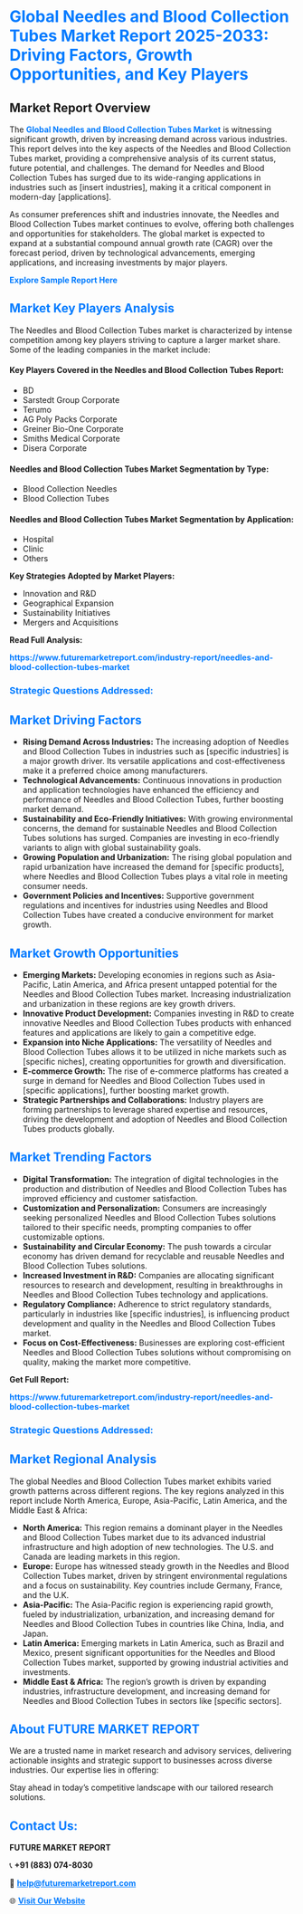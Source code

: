 <h1 style="color: #007BFF;">Global Needles and Blood Collection Tubes Market Report 2025-2033: Driving Factors, Growth Opportunities, and Key Players</h1>

<section id="overview">
<h2>Market Report Overview</h2>
<p>The <a href="https://www.futuremarketreport.com/industry-report/needles-and-blood-collection-tubes-market" style="color: #007BFF; text-decoration: none;"><strong>Global Needles and Blood Collection Tubes Market</strong></a> is witnessing significant growth, driven by increasing demand across various industries. This report delves into the key aspects of the Needles and Blood Collection Tubes market, providing a comprehensive analysis of its current status, future potential, and challenges. The demand for Needles and Blood Collection Tubes has surged due to its wide-ranging applications in industries such as [insert industries], making it a critical component in modern-day [applications].</p>
<p>As consumer preferences shift and industries innovate, the Needles and Blood Collection Tubes market continues to evolve, offering both challenges and opportunities for stakeholders. The global market is expected to expand at a substantial compound annual growth rate (CAGR) over the forecast period, driven by technological advancements, emerging applications, and increasing investments by major players.</p>
</section>

<section id="overview">
<p><a href="https://www.futuremarketreport.com/request-sample/reportId=79988" style="color: #007BFF; text-decoration: none;"><strong>Explore Sample Report Here</strong></a></p>
</section>

<section id="key-players">
<h2 style="color: #007BFF;">Market Key Players Analysis</h2>
<p>The Needles and Blood Collection Tubes market is characterized by intense competition among key players striving to capture a larger market share. Some of the leading companies in the market include:</p>
<h4>Key Players Covered in the Needles and Blood Collection Tubes Report:</h4>
<ul><li>BD</li><li>Sarstedt Group Corporate</li><li>Terumo</li><li>AG Poly Packs Corporate</li><li>Greiner Bio-One Corporate</li><li>Smiths Medical Corporate</li><li>Disera Corporate</li></ul>
<h4>Needles and Blood Collection Tubes Market Segmentation by Type:</h4>
<ul><li>Blood Collection Needles</li><li>Blood Collection Tubes</li></ul>

<h4>Needles and Blood Collection Tubes Market Segmentation by Application:</h4>
<ul><li>Hospital</li><li>Clinic</li><li>Others</li></ul>
<p><strong>Key Strategies Adopted by Market Players:</strong></p>
<ul>
<li>Innovation and R&D</li>
<li>Geographical Expansion</li>
<li>Sustainability Initiatives</li>
<li>Mergers and Acquisitions</li>
</ul>
</section>

<section>
<p><strong>Read Full Analysis: </strong></p><a href="https://www.futuremarketreport.com/industry-report/needles-and-blood-collection-tubes-market" style="color: #007BFF; text-decoration: none;"><strong>https://www.futuremarketreport.com/industry-report/needles-and-blood-collection-tubes-market</strong></a>
<h3 style="color: #007BFF;">Strategic Questions Addressed:</h3>
</section>

<section id="driving-factors">
<h2 style="color: #007BFF;">Market Driving Factors</h2>
<ul>
<li><strong>Rising Demand Across Industries:</strong> The increasing adoption of Needles and Blood Collection Tubes in industries such as [specific industries] is a major growth driver. Its versatile applications and cost-effectiveness make it a preferred choice among manufacturers.</li>
<li><strong>Technological Advancements:</strong> Continuous innovations in production and application technologies have enhanced the efficiency and performance of Needles and Blood Collection Tubes, further boosting market demand.</li>
<li><strong>Sustainability and Eco-Friendly Initiatives:</strong> With growing environmental concerns, the demand for sustainable Needles and Blood Collection Tubes solutions has surged. Companies are investing in eco-friendly variants to align with global sustainability goals.</li>
<li><strong>Growing Population and Urbanization:</strong> The rising global population and rapid urbanization have increased the demand for [specific products], where Needles and Blood Collection Tubes plays a vital role in meeting consumer needs.</li>
<li><strong>Government Policies and Incentives:</strong> Supportive government regulations and incentives for industries using Needles and Blood Collection Tubes have created a conducive environment for market growth.</li>
</ul>
</section>

<section id="growth-opportunities">
<h2 style="color: #007BFF;">Market Growth Opportunities</h2>
<ul>
<li><strong>Emerging Markets:</strong> Developing economies in regions such as Asia-Pacific, Latin America, and Africa present untapped potential for the Needles and Blood Collection Tubes market. Increasing industrialization and urbanization in these regions are key growth drivers.</li>
<li><strong>Innovative Product Development:</strong> Companies investing in R&D to create innovative Needles and Blood Collection Tubes products with enhanced features and applications are likely to gain a competitive edge.</li>
<li><strong>Expansion into Niche Applications:</strong> The versatility of Needles and Blood Collection Tubes allows it to be utilized in niche markets such as [specific niches], creating opportunities for growth and diversification.</li>
<li><strong>E-commerce Growth:</strong> The rise of e-commerce platforms has created a surge in demand for Needles and Blood Collection Tubes used in [specific applications], further boosting market growth.</li>
<li><strong>Strategic Partnerships and Collaborations:</strong> Industry players are forming partnerships to leverage shared expertise and resources, driving the development and adoption of Needles and Blood Collection Tubes products globally.</li>
</ul>
</section>

<section id="trending-factors">
<h2 style="color: #007BFF;">Market Trending Factors</h2>
<ul>
<li><strong>Digital Transformation:</strong> The integration of digital technologies in the production and distribution of Needles and Blood Collection Tubes has improved efficiency and customer satisfaction.</li>
<li><strong>Customization and Personalization:</strong> Consumers are increasingly seeking personalized Needles and Blood Collection Tubes solutions tailored to their specific needs, prompting companies to offer customizable options.</li>
<li><strong>Sustainability and Circular Economy:</strong> The push towards a circular economy has driven demand for recyclable and reusable Needles and Blood Collection Tubes solutions.</li>
<li><strong>Increased Investment in R&D:</strong> Companies are allocating significant resources to research and development, resulting in breakthroughs in Needles and Blood Collection Tubes technology and applications.</li>
<li><strong>Regulatory Compliance:</strong> Adherence to strict regulatory standards, particularly in industries like [specific industries], is influencing product development and quality in the Needles and Blood Collection Tubes market.</li>
<li><strong>Focus on Cost-Effectiveness:</strong> Businesses are exploring cost-efficient Needles and Blood Collection Tubes solutions without compromising on quality, making the market more competitive.</li>
</ul>
</section>

<section>
<p><strong>Get Full Report: </strong></p><a href="https://www.futuremarketreport.com/industry-report/needles-and-blood-collection-tubes-market" style="color: #007BFF; text-decoration: none;"><strong>https://www.futuremarketreport.com/industry-report/needles-and-blood-collection-tubes-market</strong></a>
<h3 style="color: #007BFF;">Strategic Questions Addressed:</h3>
</section>


<section id="regional-analysis">
<h2 style="color: #007BFF;">Market Regional Analysis</h2>
<p>The global Needles and Blood Collection Tubes market exhibits varied growth patterns across different regions. The key regions analyzed in this report include North America, Europe, Asia-Pacific, Latin America, and the Middle East & Africa:</p>
<ul>
<li><strong>North America:</strong> This region remains a dominant player in the Needles and Blood Collection Tubes market due to its advanced industrial infrastructure and high adoption of new technologies. The U.S. and Canada are leading markets in this region.</li>
<li><strong>Europe:</strong> Europe has witnessed steady growth in the Needles and Blood Collection Tubes market, driven by stringent environmental regulations and a focus on sustainability. Key countries include Germany, France, and the U.K.</li>
<li><strong>Asia-Pacific:</strong> The Asia-Pacific region is experiencing rapid growth, fueled by industrialization, urbanization, and increasing demand for Needles and Blood Collection Tubes in countries like China, India, and Japan.</li>
<li><strong>Latin America:</strong> Emerging markets in Latin America, such as Brazil and Mexico, present significant opportunities for the Needles and Blood Collection Tubes market, supported by growing industrial activities and investments.</li>
<li><strong>Middle East & Africa:</strong> The region’s growth is driven by expanding industries, infrastructure development, and increasing demand for Needles and Blood Collection Tubes in sectors like [specific sectors].</li>
</ul>
</section>

<footer>
<h2 style="color: #007BFF;">About FUTURE MARKET REPORT</h2>
<p>We are a trusted name in market research and advisory services, delivering actionable insights and strategic support to businesses across diverse industries. Our expertise lies in offering:</p>

<p>Stay ahead in today’s competitive landscape with our tailored research solutions.</p>

<h2 style="color: #007BFF;">Contact Us:</h2>
<p><strong>FUTURE MARKET REPORT</strong></p>
<p>📞 <strong>+91 (883) 074-8030</strong></p>
<p>📧 <strong><a href="mailto:help@futuremarketreport.com" style="color: #007BFF;">help@futuremarketreport.com</a></strong></p>
<p>🌐 <strong><a href="https://www.futuremarketreport.com/" style="color: #007BFF;">Visit Our Website</a></strong></p>
</footer>